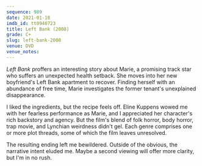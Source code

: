```yaml
---
sequence: 989
date: 2021-01-18
imdb_id: tt0940723
title: Left Bank (2008)
grade: C+
slug: left-bank-2008
venue: DVD
venue_notes:
---
```


_Left Bank_ proffers an interesting story about Marie, a promising track star who suffers an unexpected health setback. She moves into her new boyfriend's Left Bank apartment to recover. Finding herself with an abundance of free time, Marie investigates the former tenant's unexplained disappearance.

<!-- end -->

I liked the ingredients, but the recipe feels off. Eline Kuppens wowed me with her fearless performance as Marie, and I appreciated her character's rich backstory and agency. But the film's blend of folk horror, body horror, trap movie, and Lynchian weirdness didn't gel. Each genre comprises one or more plot threads, some of which the film leaves unresolved.

The resulting ending left me bewildered. Outside of the obvious, the narrative intent eluded me. Maybe a second viewing will offer more clarity, but I'm in no rush.